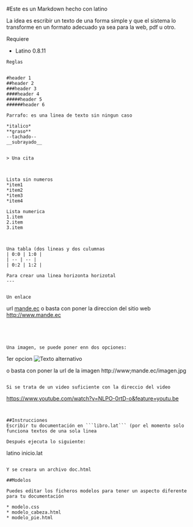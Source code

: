 #Este es un Markdown hecho con latino

La idea es escribir un texto de una forma simple y que el sistema lo transforme en un formato 
adecuado ya sea para la web, pdf u otro.



Requiere
* Latino 0.8.11


```
Reglas


#header 1
##header 2
###header 3
####header 4
#####header 5
######header 6

Parrafo: es una linea de texto sin ningun caso 

*italico*
**graso**
--tachado--
__subrayado__


> Una cita 



Lista sin numeros 
*item1
*item2
*item3
*item4

Lista numerica
1.item
2.item
3.item



Una tabla (dos lineas y dos culumnas
| 0:0 | 1:0 |
| -- | -- |
| 0:2 | 1:2 |

Para crear una linea horizonta horizotal
---


Un enlace

```
url
[mande.ec](http://www.mande.ec)
o basta con poner la direccion del sitio web
http://www.mande.ec

```




Una imagen, se puede poner enn dos opciones: 

```
1er opcion 
![Texto alternativo](http://www;mande.ec/imagen.jpg)

o basta con poner la url de la imagen 
http://www;mande.ec/imagen.jpg
```

Si se trata de un video suficiente con la direccio del video 
```
https://www.youtube.com/watch?v=NLPO-0rtD-o&feature=youtu.be
```


##Instrucciones
Escribir tu documentación en ```libro.lat``` (por el momento solo funciona textos de una sola linea

Después ejecuta lo siguiente: 

```
latino inicio.lat
```

Y se creara un archivo doc.html 

##Modelos

Puedes editar los ficheros modelos para tener un aspecto diferente para tu documentación

* modelo.css
* modelo_cabeza.html
* modelo_pie.html


